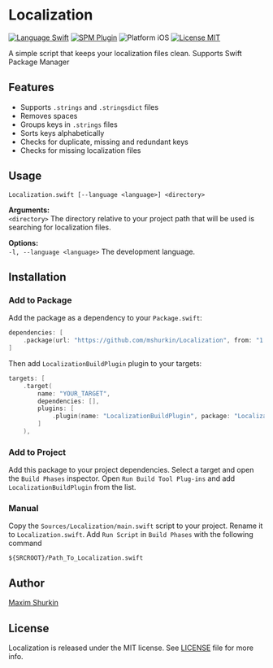 # Localization

[![Language Swift](https://img.shields.io/badge/Language-Swift-orange.svg)](https://developer.apple.com/swift/)
[![SPM Plugin](https://img.shields.io/badge/SPM-Plugin-brightgreen.svg)](https://swift.org/package-manager/)
![Platform iOS](https://img.shields.io/badge/Platform-iOS-blue.svg)
[![License MIT](https://img.shields.io/github/license/mshurkin/Localization)](https://opensource.org/licenses/MIT)

A simple script that keeps your localization files clean. Supports Swift Package Manager

## Features

- Supports `.strings` and `.stringsdict` files
- Removes spaces
- Groups keys in `.strings` files
- Sorts keys alphabetically
- Checks for duplicate, missing and redundant keys
- Checks for missing localization files
  
## Usage

```shell
Localization.swift [--language <language>] <directory>
```

**Arguments:**  
`<directory>` The directory relative to your project path that will be used is searching for localization files.

**Options:**  
`-l, --language <language>` The development language.

## Installation

### Add to Package

Add the package as a dependency to your `Package.swift`:

```swift
dependencies: [
    .package(url: "https://github.com/mshurkin/Localization", from: "1.0.1"),
]
```

Then add `LocalizationBuildPlugin` plugin to your targets:

```swift
targets: [
    .target(
        name: "YOUR_TARGET",
        dependencies: [],
        plugins: [
            .plugin(name: "LocalizationBuildPlugin", package: "Localization")
        ]
    ),
```

### Add to Project

Add this package to your project dependencies. Select a target and open the `Build Phases` inspector. Open `Run Build Tool Plug-ins` and add `LocalizationBuildPlugin` from the list.

### Manual

Copy the `Sources/Localization/main.swift` script to your project. Rename it to `Localization.swift`. Add `Run Script` in `Build Phases` with the following command
```shell
${SRCROOT}/Path_To_Localization.swift
```

## Author

[Maxim Shurkin](https://github.com/mshurkin)

## License

Localization is released under the MIT license. See [LICENSE](LICENSE) file for more info.
